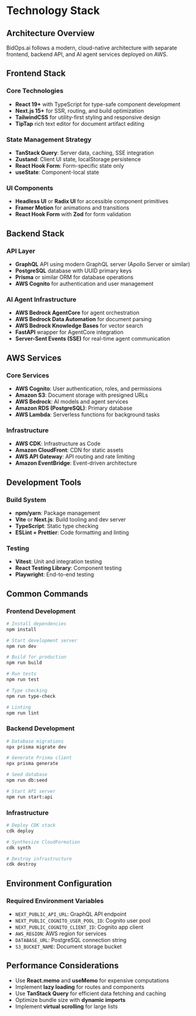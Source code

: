 # Technology Stack

## Architecture Overview

BidOps.ai follows a modern, cloud-native architecture with separate frontend, backend API, and AI agent services deployed on AWS.

## Frontend Stack

### Core Technologies

- **React 19+** with TypeScript for type-safe component development
- **Next.js 15+** for SSR, routing, and build optimization
- **TailwindCSS** for utility-first styling and responsive design
- **TipTap** rich text editor for document artifact editing

### State Management Strategy

- **TanStack Query**: Server data, caching, SSE integration
- **Zustand**: Client UI state, localStorage persistence
- **React Hook Form**: Form-specific state only
- **useState**: Component-local state

### UI Components

- **Headless UI** or **Radix UI** for accessible component primitives
- **Framer Motion** for animations and transitions
- **React Hook Form** with **Zod** for form validation

## Backend Stack

### API Layer

- **GraphQL** API using modern GraphQL server (Apollo Server or similar)
- **PostgreSQL** database with UUID primary keys
- **Prisma** or similar ORM for database operations
- **AWS Cognito** for authentication and user management

### AI Agent Infrastructure

- **AWS Bedrock AgentCore** for agent orchestration
- **AWS Bedrock Data Automation** for document parsing
- **AWS Bedrock Knowledge Bases** for vector search
- **FastAPI** wrapper for AgentCore integration
- **Server-Sent Events (SSE)** for real-time agent communication

## AWS Services

### Core Services

- **AWS Cognito**: User authentication, roles, and permissions
- **Amazon S3**: Document storage with presigned URLs
- **AWS Bedrock**: AI models and agent services
- **Amazon RDS (PostgreSQL)**: Primary database
- **AWS Lambda**: Serverless functions for background tasks

### Infrastructure

- **AWS CDK**: Infrastructure as Code
- **Amazon CloudFront**: CDN for static assets
- **AWS API Gateway**: API routing and rate limiting
- **Amazon EventBridge**: Event-driven architecture

## Development Tools

### Build System

- **npm/yarn**: Package management
- **Vite** or **Next.js**: Build tooling and dev server
- **TypeScript**: Static type checking
- **ESLint + Prettier**: Code formatting and linting

### Testing

- **Vitest**: Unit and integration testing
- **React Testing Library**: Component testing
- **Playwright**: End-to-end testing

## Common Commands

### Frontend Development

```bash
# Install dependencies
npm install

# Start development server
npm run dev

# Build for production
npm run build

# Run tests
npm run test

# Type checking
npm run type-check

# Linting
npm run lint
```

### Backend Development

```bash
# Database migrations
npx prisma migrate dev

# Generate Prisma client
npx prisma generate

# Seed database
npm run db:seed

# Start API server
npm run start:api
```

### Infrastructure

```bash
# Deploy CDK stack
cdk deploy

# Synthesize CloudFormation
cdk synth

# Destroy infrastructure
cdk destroy
```

## Environment Configuration

### Required Environment Variables

- `NEXT_PUBLIC_API_URL`: GraphQL API endpoint
- `NEXT_PUBLIC_COGNITO_USER_POOL_ID`: Cognito user pool
- `NEXT_PUBLIC_COGNITO_CLIENT_ID`: Cognito app client
- `AWS_REGION`: AWS region for services
- `DATABASE_URL`: PostgreSQL connection string
- `S3_BUCKET_NAME`: Document storage bucket

## Performance Considerations

- Use **React.memo** and **useMemo** for expensive computations
- Implement **lazy loading** for routes and components
- Use **TanStack Query** for efficient data fetching and caching
- Optimize bundle size with **dynamic imports**
- Implement **virtual scrolling** for large lists
